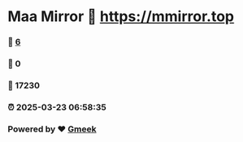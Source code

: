 # Maa Mirror :link: https://mmirror.top 
### :page_facing_up: [6](https://mmirror.top/tag.html) 
### :speech_balloon: 0 
### :hibiscus: 17230 
### :alarm_clock: 2025-03-23 06:58:35 
### Powered by :heart: [Gmeek](https://github.com/Meekdai/Gmeek)
